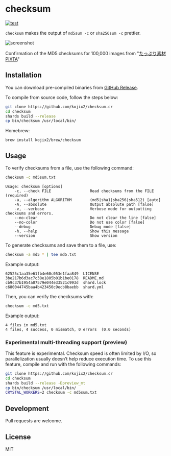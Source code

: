 # checksum

[![test](https://github.com/kojix2/checksum.cr/actions/workflows/test.yml/badge.svg)](https://github.com/kojix2/checksum.cr/actions/workflows/test.yml)

`checksum` makes the output of `md5sum -c` or `sha256sum -c` prettier.

![screenshot](https://github.com/user-attachments/assets/453701b9-19ec-4409-99f2-4e0fb638df4c)

Confirmation of the MD5 checksums for 100,000 images from "[たっぷり素材PIXTA](https://www.sourcenext.com/product/pixta/)"

## Installation

You can download pre-compiled binaries from [GitHub Release](https://github.com/kojix2/checksum.cr/releases).

To compile from source code, follow the steps below:

```sh
git clone https://github.com/kojix2/checksum.cr
cd checksum
shards build --release
cp bin/checksum /usr/local/bin/
```

Homebrew:

```
brew install kojix2/brew/checksum
```

## Usage

To verify checksums from a file, use the following command:

```sh
checksum -c md5sum.txt
```

```
Usage: checksum [options]
    -c, --check FILE                 Read checksums from the FILE (required)
    -a, --algorithm ALGORITHM        (md5|sha1|sha256|sha512) [auto]
    -A, --absolute                   Output absolute path [false]
    -v, --verbose                    Verbose mode for outputting checksums and errors.
    --no-clear                       Do not clear the line [false]
    --no-color                       Do not use color [false]
    --debug                          Debug mode [false]
    -h, --help                       Show this message
    --version                        Show version
```

To generate checksums and save them to a file, use:

```sh
checksum -a md5 * | tee md5.txt
```

Example output:

```
62525c1aa35e61fb4e60c053e1faa849  LICENSE
3be217b6d3ac7c38e1805b01b1be0178  README.md
cb9c37b1954a07579e044e33521c993d  shard.lock
c680044745baa4b423450c9ecb8baebb  shard.yml
```

Then, you can verify the checksums with:

```sh
checksum -c md5.txt
```

Example output:

```
4 files in md5.txt
4 files, 4 success, 0 mismatch, 0 errors  (0.0 seconds)
```

### Experimental multi-threading support (preview)

This feature is experimental. Checksum speed is often limited by I/O, so parallelization usually doesn’t help reduce execution time. 
To use this feature, compile and run with the following commands:

```sh
git clone https://github.com/kojix2/checksum.cr
cd checksum
shards build --release -Dpreview_mt
cp bin/checksum /usr/local/bin/
CRYSTAL_WORKERS=2 checksum -c md5sum.txt
```

## Development

Pull requests are welcome.

## License

MIT
